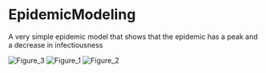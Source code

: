 # EpidemicModeling
A very simple epidemic model that shows that the epidemic has a peak and a decrease in infectiousness

![Figure_3](https://user-images.githubusercontent.com/55646391/168594699-48d5adfe-fae9-4990-ab61-7279fc055b88.png)
![Figure_1](https://user-images.githubusercontent.com/55646391/168594096-a8325379-9be7-4722-8adc-585459ef1264.png)
![Figure_2](https://user-images.githubusercontent.com/55646391/168594091-9d5c5ac8-38b0-4368-8c00-89914dd90d97.png)